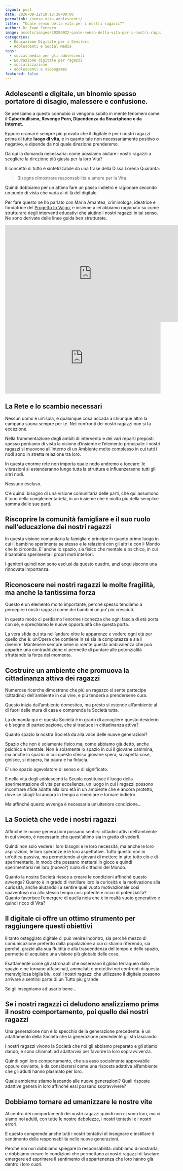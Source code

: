 ```yaml
---
layout: post
date: 2020-09-22T10:18:38+00:00
permalink: /senso-vita-adolescenti/
title:  “Quale senso della vita per i nostri ragazzi?”
author: Dr Ivan Ferrero
image: assets/images/20200922-quale-senso-della-vita-per-i-nostri-ragazzi-01.jpeg
categories:
  - Educazione Digitale per i Genitori
  - Adolescenti e Social Media
tags:
  - social media per gli adolescenti
  - Educazione digitale per ragazzi
  - socializzazione
  - adolescenti e videogames
featured: false
---
```


## Adolescenti e digitale, un binomio spesso portatore di disagio, malessere e confusione.

Se pensiamo a questo connubio ci vengono subito in mente fenomeni come il **Cyberbullismo, Revenge Porn, Dipendenza da Smartphone o da Internet.**

Eppure oramai è sempre più provato che il digitale è per i nostri ragazzi prima di tutto **luogo di vita**, e in quanto tale non necessariamente positivo o negativo, e dipende da noi quale direzione prenderemo.

Da qui la domanda necessaria: come possiamo aiutare i nostri ragazzi a scegliere la direzione più giusta per la loro Vita?

Il concetto di tutto è sintetizzabile da una frase della D.ssa Lorena Quaranta:

> Bisogna dimostrare responsabilità e amore per la Vita

Quindi dobbiamo per un attimo fare un passo indietro e ragionare secondo un punto di vista che vada al di là del digitale.

Per fare questo ne ho parlato con Maria Amantea, criminologa, ideatrice e fondatrice del [Progetto Io Valgo](www.progettoiovalgo.com), e insieme a lei abbiamo ragionato su come strutturare degli interventi educativi che aiutino i nostri ragazzi in tal senso.
Ne sono derivate delle linee guida ben strutturate.

<iframe width="560" height="315" src="https://www.youtube.com/embed/w7qye_jiWwc" frameborder="0" allow="accelerometer; autoplay; clipboard-write; encrypted-media; gyroscope; picture-in-picture" allowfullscreen></iframe>

<iframe src="https://open.spotify.com/embed-podcast/episode/7A7nz1sNSxWrsW6VjgiJBi" width="100%" height="232" frameborder="0" allowtransparency="true" allow="encrypted-media"></iframe>

## La Rete e lo scambio necessari

Nessun uomo è un’isola, e qualunque cosa accada a chiunque altro la campana suona sempre per te.
Nei confronti dei nostri ragazzi non si fa eccezione.

Nella frammentazione degli ambiti di intervento e dei vari reparti preposti spesso perdiamo di vista la visione d’insieme e l’elemento principale: i nostri ragazzi si muovono all’interno di un Ambiente molto complesso in cui tutti i nodi sono in stretta relazione tra loro.

In questa enorme rete non importa quale nodo andremo a toccare: le vibrazioni si estenderanno lungo tutta la struttura e influenzeranno tutti gli altri nodi.

Nessuno escluso.

C’è quindi bisogno di una visione comunitaria delle parti, che qui assumono il tono della complementarietà, in un insieme che è molto più della semplice somma delle sue parti.

## Riscoprire la comunità famigliare e il suo ruolo nell’educazione dei nostri ragazzi

In questa visione comunitaria la famiglia è principe in quanto primo luogo in cui il bambino sperimenta se stesso e le relazioni con gli altri e con il Mondo che lo circonda.
E’ anche lo spazio, sia fisico che mentale e psichico, in cui il bambino sperimenta i propri moti interiori.

I genitori quindi non sono esclusi da questo quadro, anzi acquisiscono una rinnovata importanza.

## Riconoscere nei nostri ragazzi le molte fragilità, ma anche la tantissima forza

Questo è un elemento molto importante, perchè spesso tendiamo a percepire i nostri ragazzi come dei bambini un po’ più cresciuti.

In questo modo ci perdiamo l’enorme ricchezza che ogni fascia di età porta con sé, e sprechiamo le nuove opportunità che questa porta.

La vera sfida qui sta nell’andare oltre le apparenze e vedere ogni età per quello che è: un’Opera che contiene in sé sia la compiutezza e sia il divenire.
Mantenere sempre bene in mente questa ambivalenza che può apparire una contraddizione ci permette di puntare alle potenzialità sfruttando la forza del momento.

## Costruire un ambiente che promuova la cittadinanza attiva dei ragazzi

Numerose ricerche dimostrano che più un ragazzo si sente partecipe (cittadino) dell’ambiente in cui vive, e più tenderà a prendersene cura.

Questo inizia dall’ambiente domestico, ma presto si estende all’ambiente al di fuori delle mura di casa e comprende la Società tutta.

La domanda qui è:	questa Società è in grado di accogliere questo desiderio e bisogno di partecipazione, che si traduce in cittadinanza attiva?

Quanto spazio la nostra Società da alla voce delle nuove generazioni?

Spazio che non è solamente fisico ma, come abbiamo già detto, anche psichico e mentale.
Non è solamente lo spazio in cui il giovane cammina, ma anche lo spazio in cui questo stesso giovane spera, si aspetta cose, gioisce, si dispera, ha paura e ha fiducia.

E’ uno spazio agevolatore di senso e di significato.

E nella vita degli adolescenti la Scuola costituisce il luogo della sperimentazione di vita per eccellenza, un luogo in cui i ragazzi possono incontrare sfide adatte alla loro età in un ambiente che è ancora protetto, dove se sbagli fai ancora in tempo a rimediare e tornare indietro.

Ma affinché questo avvenga è necessaria un’ulteriore condizione…

## La Società che vede i nostri ragazzi

Affinché le nuove generazioni possano sentirsi cittadini attivi dell’ambiente in cui vivono, è necessario che quest’ultimo sia in grado di vederli.

Quindi non solo vedere i loro bisogni e le loro necessità, ma anche le loro aspirazioni, le loro speranze e le loro aspettative.
Tutto questo non in un’ottica passiva, ma permettendo ai giovani di mettere in atto tutto ciò e di sperimentarlo, in modo che possano mettersi in gioco e quindi sperimentarsi nel loro (nuovo?) ruolo di cittadini del Mondo.

Quanto la nostra Società riesce a creare le condizioni affinché questo avvenga?
Quanto è in grado di instillare loro la curiosità e la motivazione alla curiosità, anche aiutandoli a sentire quel vuoto motivazionale così spaventoso ma allo stesso tempo così potente e ricco di potenzialità?
Quanto favorisce l’emergere di quella noia che è in realtà vuoto generativo e quindi ricco di Vita?

## Il digitale ci offre un ottimo strumento per raggiungere questi obiettivi

Il tanto osteggiato digitale ci può venire incontro, sia perchè mezzo di comunicazione preferito dalla popolazione a cui ci stiamo riferendo, sia perché, grazie alla sua fluidità  e alla trascendenza del tempo e dello spazio, permette di acquisire una visione più globale delle cose.

Esattamente come gli astronauti che osservano il globo terraqueo dallo spazio e ne tornano affascinati, ammaliati e protettivi nei confronti di questa meravigliosa biglia blu, così i nostri ragazzi che utilizzano il digitale possono arrivare a sentirsi parte di un Tutto più grande.

Se gli insegniamo ad usarlo bene…

## Se i nostri ragazzi ci deludono analizziamo prima il nostro comportamento, poi quello dei nostri ragazzi

Una generazione non è lo specchio della generazione precedente: è un adattamento della Società che la generazione precedente gli sta lasciando.

I nostri ragazzi vivono la Società che noi gli abbiamo preparato e gli stiamo dando, e sono chiamati ad adattarvisi per favorire la loro sopravvivenza.

Quindi ogni loro comportamento, che sia esso socialmente approvabile oppure deviante, è da considerarsi come una risposta adattiva all’ambiente che gli adulti hanno plasmato per loro.

Quale ambiente stiamo lascando alle nuove generazioni?
Quali risposte adattive genera in loro affinché essi possano sopravvivere?

## Dobbiamo tornare ad umanizzare le nostre vite

Al centro dei comportamenti dei nostri ragazzi quindi non ci sono loro, ma ci siamo noi adulti, con tutte le nostre debolezze, i nostri tentativi e i nostri errori.

E questo comprende anche tutti i nostri tentativi di insegnare e instillare il sentimento della responsabilità nelle nuove generazioni.

Perchè noi non dobbiamo spiegare la responsabilità: dobbiamo dimostrarla, e dobbiamo creare le condizioni che permettano ai nostri ragazzi di lasciare emergere ed esprimere il sentimento di appartenenza che loro hanno già dentro i loro cuori.
